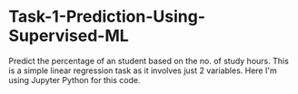 # Task-1-Prediction-Using-Supervised-ML
Predict the percentage of an student based on the no. of study hours. This is a simple linear regression task as it involves just 2 variables.
Here I'm using Jupyter Python for this code.
